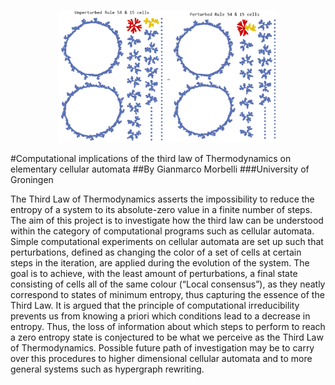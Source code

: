 <p align="center">
  <img src="Computational implications of the third law of Thermodynamics on elementary cellular automata/Header Image WSS22 Project.svg" width="350" title="hover text">
</p>
#Computational implications of the third law of Thermodynamics on elementary cellular automata
##By Gianmarco Morbelli
###University of Groningen

The Third Law of Thermodynamics asserts the impossibility to reduce the entropy
of a system to its absolute-zero value in a finite number of steps.
The aim of this project is to investigate how the third law can be understood within
the category of computational programs such as cellular automata. Simple
computational experiments on cellular automata are set up such that
perturbations, defined as changing the color of a set of cells at certain steps in the
iteration, are applied during the evolution of the system.
The goal is to achieve, with the least amount of perturbations, a final state
consisting of cells all of the same colour (“Local consensus”), as they neatly
correspond to states of minimum entropy, thus capturing the essence of the Third
Law. It is argued that the principle of computational irreducibility prevents us from
knowing a priori which conditions lead to a decrease in entropy. Thus, the loss of
information about which steps to perform to reach a zero entropy state is
conjectured to be what we perceive as the Third Law of Thermodynamics.
Possible future path of investigation may be to carry over this procedures to higher
dimensional cellular automata and to more general systems such as hypergraph
rewriting.
